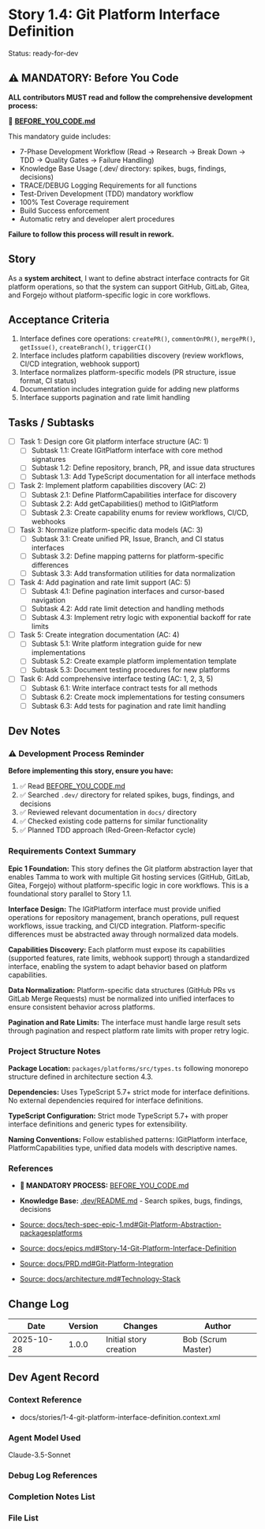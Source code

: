# Story 1.4: Git Platform Interface Definition

Status: ready-for-dev

## ⚠️ MANDATORY: Before You Code

**ALL contributors MUST read and follow the comprehensive development process:**

📖 **[BEFORE_YOU_CODE.md](../../BEFORE_YOU_CODE.md)**

This mandatory guide includes:
- 7-Phase Development Workflow (Read → Research → Break Down → TDD → Quality Gates → Failure Handling)
- Knowledge Base Usage (.dev/ directory: spikes, bugs, findings, decisions)
- TRACE/DEBUG Logging Requirements for all functions
- Test-Driven Development (TDD) mandatory workflow
- 100% Test Coverage requirement
- Build Success enforcement
- Automatic retry and developer alert procedures

**Failure to follow this process will result in rework.**

## Story

As a **system architect**,
I want to define abstract interface contracts for Git platform operations,
so that the system can support GitHub, GitLab, Gitea, and Forgejo without platform-specific logic in core workflows.

## Acceptance Criteria

1. Interface defines core operations: `createPR()`, `commentOnPR()`, `mergePR()`, `getIssue()`, `createBranch()`, `triggerCI()`
2. Interface includes platform capabilities discovery (review workflows, CI/CD integration, webhook support)
3. Interface normalizes platform-specific models (PR structure, issue format, CI status)
4. Documentation includes integration guide for adding new platforms
5. Interface supports pagination and rate limit handling

## Tasks / Subtasks

- [ ] Task 1: Design core Git platform interface structure (AC: 1)
  - [ ] Subtask 1.1: Create IGitPlatform interface with core method signatures
  - [ ] Subtask 1.2: Define repository, branch, PR, and issue data structures
  - [ ] Subtask 1.3: Add TypeScript documentation for all interface methods
- [ ] Task 2: Implement platform capabilities discovery (AC: 2)
  - [ ] Subtask 2.1: Define PlatformCapabilities interface for discovery
  - [ ] Subtask 2.2: Add getCapabilities() method to IGitPlatform
  - [ ] Subtask 2.3: Create capability enums for review workflows, CI/CD, webhooks
- [ ] Task 3: Normalize platform-specific data models (AC: 3)
  - [ ] Subtask 3.1: Create unified PR, Issue, Branch, and CI status interfaces
  - [ ] Subtask 3.2: Define mapping patterns for platform-specific differences
  - [ ] Subtask 3.3: Add transformation utilities for data normalization
- [ ] Task 4: Add pagination and rate limit support (AC: 5)
  - [ ] Subtask 4.1: Define pagination interfaces and cursor-based navigation
  - [ ] Subtask 4.2: Add rate limit detection and handling methods
  - [ ] Subtask 4.3: Implement retry logic with exponential backoff for rate limits
- [ ] Task 5: Create integration documentation (AC: 4)
  - [ ] Subtask 5.1: Write platform integration guide for new implementations
  - [ ] Subtask 5.2: Create example platform implementation template
  - [ ] Subtask 5.3: Document testing procedures for new platforms
- [ ] Task 6: Add comprehensive interface testing (AC: 1, 2, 3, 5)
  - [ ] Subtask 6.1: Write interface contract tests for all methods
  - [ ] Subtask 6.2: Create mock implementations for testing consumers
  - [ ] Subtask 6.3: Add tests for pagination and rate limit handling

## Dev Notes

### ⚠️ Development Process Reminder

**Before implementing this story, ensure you have:**
1. ✅ Read [BEFORE_YOU_CODE.md](../../BEFORE_YOU_CODE.md)
2. ✅ Searched `.dev/` directory for related spikes, bugs, findings, and decisions
3. ✅ Reviewed relevant documentation in `docs/` directory
4. ✅ Checked existing code patterns for similar functionality
5. ✅ Planned TDD approach (Red-Green-Refactor cycle)


### Requirements Context Summary

**Epic 1 Foundation:** This story defines the Git platform abstraction layer that enables Tamma to work with multiple Git hosting services (GitHub, GitLab, Gitea, Forgejo) without platform-specific logic in core workflows. This is a foundational story parallel to Story 1.1.

**Interface Design:** The IGitPlatform interface must provide unified operations for repository management, branch operations, pull request workflows, issue tracking, and CI/CD integration. Platform-specific differences must be abstracted away through normalized data models.

**Capabilities Discovery:** Each platform must expose its capabilities (supported features, rate limits, webhook support) through a standardized interface, enabling the system to adapt behavior based on platform capabilities.

**Data Normalization:** Platform-specific data structures (GitHub PRs vs GitLab Merge Requests) must be normalized into unified interfaces to ensure consistent behavior across platforms.

**Pagination and Rate Limits:** The interface must handle large result sets through pagination and respect platform rate limits with proper retry logic.

### Project Structure Notes

**Package Location:** `packages/platforms/src/types.ts` following monorepo structure defined in architecture section 4.3.

**Dependencies:** Uses TypeScript 5.7+ strict mode for interface definitions. No external dependencies required for interface definitions.

**TypeScript Configuration:** Strict mode TypeScript 5.7+ with proper interface definitions and generic types for extensibility.

**Naming Conventions:** Follow established patterns: IGitPlatform interface, PlatformCapabilities type, unified data models with descriptive names.

### References

- **🔴 MANDATORY PROCESS:** [BEFORE_YOU_CODE.md](../../BEFORE_YOU_CODE.md)
- **Knowledge Base:** [.dev/README.md](../../.dev/README.md) - Search spikes, bugs, findings, decisions

- [Source: docs/tech-spec-epic-1.md#Git-Platform-Abstraction-packagesplatforms](F:\Code\Repos\Tamma\docs\tech-spec-epic-1.md#Git-Platform-Abstraction-packagesplatforms)
- [Source: docs/epics.md#Story-14-Git-Platform-Interface-Definition](F:\Code\Repos\Tamma\docs\epics.md#Story-14-Git-Platform-Interface-Definition)
- [Source: docs/PRD.md#Git-Platform-Integration](F:\Code\Repos\Tamma\docs\PRD.md#Git-Platform-Integration)
- [Source: docs/architecture.md#Technology-Stack](F:\Code\Repos\Tamma\docs\architecture.md#Technology-Stack)

## Change Log

| Date | Version | Changes | Author |
|------|---------|----------|--------|
| 2025-10-28 | 1.0.0 | Initial story creation | Bob (Scrum Master) |

## Dev Agent Record

### Context Reference

- docs/stories/1-4-git-platform-interface-definition.context.xml

### Agent Model Used

Claude-3.5-Sonnet

### Debug Log References

### Completion Notes List

### File List
